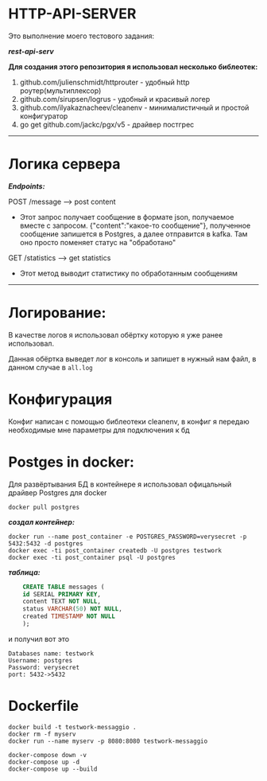 # HTTP-API-SERVER

Это выполнение моего тестового задания:

***rest-api-serv***

**Для создания этого репозитория я использовал несколько библеотек:**
1. github.com/julienschmidt/httprouter - удобный http роутер(мультиплексор)
2. github.com/sirupsen/logrus - удобный и красивый логер
3. github.com/ilyakaznacheev/cleanenv - минималистичный и простой конфигуратор
4. go get github.com/jackc/pgx/v5 - драйвер постгрес

___
# Логика сервера  
***Endpoints:***

POST /message --> post content
- Этот запрос получает сообщение в формате json, получаемое вместе с запросом. {"content":"какое-то сообщение"}, полученное сообщение запишется в Postgres, а далее отправится в kafka. Там оно просто поменяет статус на "обработано"

GET /statistics --> get statistics 
- Этот метод выводит статистику по обработанным сообщениям

___
# Логирование:
В качестве логов я использовал обёртку которую я уже ранее использовал.

Данная обёртка выведет лог в консоль и запишет в нужный нам файл, в данном случае в `all.log` 

# Конфигурация
Конфиг написан с помощью библеотеки cleanenv, в конфиг я передаю необходимые мне параметры для подключения к бд

# Postges in docker:

Для развёртывания БД в контейнере я использовал офицальный драйвер Postgres для docker

```docker pull postgres```

***создал контейнер:***
```
docker run --name post_container -e POSTGRES_PASSWORD=verysecret -p 5432:5432 -d postgres
docker exec -ti post_container createdb -U postgres testwork
docker exec -ti post_container psql -U postgres
```

***таблица:***

```SQL
    CREATE TABLE messages (
    id SERIAL PRIMARY KEY,
    content TEXT NOT NULL,
    status VARCHAR(50) NOT NULL,
    created TIMESTAMP NOT NULL
    );  
```
и получил вот это
```Docker
Databases name: testwork
Username: postgres
Password: verysecret
port: 5432->5432
```

# Dockerfile
```
docker build -t testwork-messaggio .
docker rm -f myserv
docker run --name myserv -p 8080:8080 testwork-messaggio

docker-compose down -v
docker-compose up -d
docker-compose up --build
```